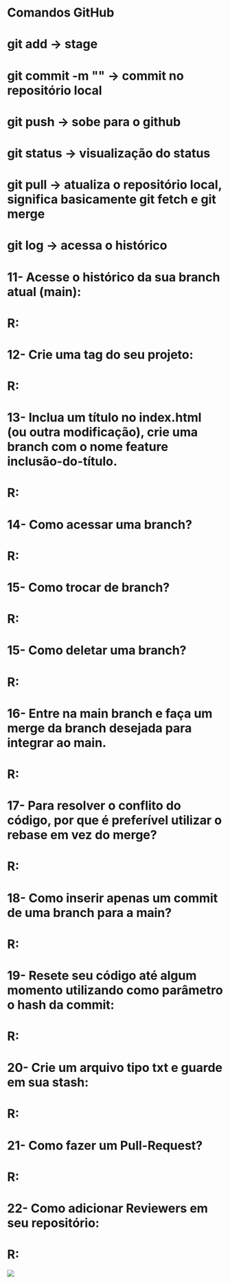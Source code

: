 # Comandos GitHub

# git add -> stage
# git commit -m "" -> commit no repositório local
# git push -> sobe para o github
# git status -> visualização do status
# git pull -> atualiza o repositório local, significa basicamente git fetch e git merge
# git log -> acessa o histórico
# 11- Acesse o histórico da sua branch atual (main):
# R:
# 12- Crie uma tag do seu projeto:
# R:
# 13- Inclua um título no index.html (ou outra modificação), crie uma branch com o nome feature inclusão-do-título.
# R:
# 14- Como acessar uma branch?
# R:
# 15- Como trocar de branch?
# R:
# 15- Como deletar uma branch?
# R:
# 16- Entre na main branch e faça um merge da branch desejada para integrar ao main.
# R:
# 17- Para resolver o conflito do código, por que é preferível utilizar o rebase em vez do merge?
# R:
# 18- Como inserir apenas um commit de uma branch para a main?
# R:
# 19- Resete seu código até algum momento utilizando como parâmetro o hash da commit:
# R:
# 20- Crie um arquivo tipo txt e guarde em sua stash:
# R:
# 21- Como fazer um Pull-Request?
# R:
# 22- Como adicionar Reviewers em seu repositório: 
# R:



![](head-gif.gif)
